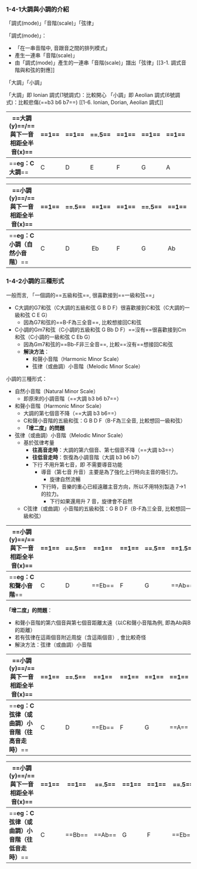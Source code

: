 
### 1-4-1大調與小調的介紹

「調式(mode)」「音階(scale)」「弦律」

「調式(mode)」：
- 「在一串音階中, 音跟音之間的排列模式」
- 產生一連串「音階(scale)」
- 由「調式(mode)」產生的一連串「音階(scale)」譜出「弦律」[[3-1. 調式音階與和弦的對應]]

「大調」「小調」

「大調」即 Ionian 調式(1號調式)：比較開心
「小調」即 Aeolian 調式(6號調式)：比較悲傷(==b3 b6 b7==)
[[1-6. Ionian, Dorian, Aeolian 調式]]

| ==**大調(y)**==/==**與下一音相距全半音(x)**== | ==**1**== | ==**1**== | ==**.5**== | ==**1**== | ==**1**== | ==**1**== | ==**.5**== |     |
| ---------------------------------- | --------- | --------- | ---------- | --------- | --------- | --------- | ---------- | --- |
| ==**eg：C大調**==                     | C         | D         | E          | F         | G         | A         | B          | C   |

| ==**小調(y)**==/==**與下一音相距全半音(x)**== | ==**1**== | ==**.5**== | ==**1**== | ==**1**== | ==**.5**== | ==**1**== | ==**1**== |     |
| ---------------------------------- | --------- | ---------- | --------- | --------- | ---------- | --------- | --------- | --- |
| ==**eg：C小調（自然小音階）**==              | C         | D          | Eb        | F         | G          | Ab        | Bb        | C   |


### 1-4-2小調的三種形式

一般而言, 「一個調的==五級和弦==, 很喜歡接到==一級和弦==」
- C大調的G7和弦（C大調的五級和弦 G B D F）很喜歡接到C和弦（C大調的一級和弦 C E G）
	- 因為G7和弦的==B-F為三全音==, 比較想接回C和弦
- C小調的Gm7和弦（C小調的五級和弦 G Bb D F）==沒有==很喜歡接到Cm和弦（C小調的一級和弦 C Eb G）
	- 因為Gm7和弦的==Bb-F非三全音==,  比較==沒有==想接回C和弦
	- **解決方法**：
		- 和聲小音階（Harmonic Minor Scale）
		- 弦律（或曲調）小音階（Melodic Minor Scale）


小調的三種形式：
- 自然小音階（Natural Minor Scale）
	- 即原來的小調音階（==大調 b3 b6 b7==）
- 和聲小音階（Harmonic Minor Scale）
	- 大調的第七個音不降（==大調 b3 b6==）
	- C和聲小音階的五級和弦：G B D F（B-F為三全音, 比較想回一級和弦）
	- **「增二度」的問題**
- 弦律（或曲調）小音階（Melodic Minor Scale）
	- 基於弦律考量
		- **往高音走時**：大調的第六個音、第七個音不降（==大調 b3==）
		- **往低音走時**：恢復為小調音階（大調 b3 b6 b7）
		- 下行 不用升第七音，即 不需要導音功能
			- 導音（第七音 升音）主要是為了強化上行時向主音的吸引力。
				- 旋律自然流暢
			- 下行時，音樂的重心已經遠離主音方向，所以不用特別製造 7→1 的拉力。
				- 下行如果還用升 7 音，旋律會不自然
	- C弦律（或曲調）小音階的五級和弦：G B D F（B-F為三全音, 比較想回一級和弦）


| ==**小調(y)**==/==**與下一音相距全半音(x)**== | ==**1**== | ==**.5**== | ==**1**== | ==**1**== | ==**.5**== | ==**1.5**== | ==**.5**== |     |
| ---------------------------------- | --------- | ---------- | --------- | --------- | ---------- | ----------- | ---------- | --- |
| ==**eg：C和聲小音階**==                  | C         | D          | ==Eb==    | F         | G          | ==Ab==      | ==B==      | C   |

**「增二度」的問題**：
- 和聲小音階的第六個音與第七個音距離太遠（以C和聲小音階為例, 即為Ab與B的距離）
- 若有弦律在這兩個音附近周旋（含這兩個音）, 會比較奇怪
- 解決方法：弦律（或曲調）小音階

| ==**小調(y)**==/==**與下一音相距全半音(x)**== | ==**1**== | ==**.5**== | ==**1**== | ==**1**== | ==**1**== | ==**1**== | ==**.5**== |     |
| ---------------------------------- | --------- | ---------- | --------- | --------- | --------- | --------- | ---------- | --- |
| ==**eg：C弦律（或曲調）小音階（往高音走時）**==      | C         | D          | ==Eb==    | F         | G         | ==A==     | ==B==      | C   |

| ==**小調(y)**==/==**與下一音相距全半音(x)**== | ==**1**== | ==**1**== | ==**.5**== | ==**1**== | ==**1**== | ==**.5**== | ==**1**== |     |
| ---------------------------------- | --------- | --------- | ---------- | --------- | --------- | ---------- | --------- | --- |
| ==**eg：C弦律（或曲調）小音階（往低音走時）**==      | C         | ==Bb==    | ==Ab==     | G         | F         | ==Eb==     | D         | C   |